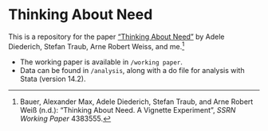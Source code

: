 # Thinking About Need

This is a repository for the paper [“Thinking About Need”](https://dx.doi.org/10.2139/ssrn.4383555) by Adele Diederich, Stefan Traub, Arne Robert Weiss, and me.[^1]

- The working paper is available in `/working paper`.
- Data can be found in `/analysis`, along with a do file for analysis with Stata (version 14.2).

[^1]: Bauer, Alexander Max, Adele Diederich, Stefan Traub, and Arne Robert Weiß (n.d.): “Thinking About Need. A Vignette Experiment”, _SSRN Working Paper_ 4383555.
